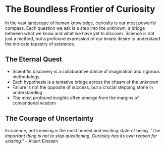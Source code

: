 # The Boundless Frontier of Curiosity

In the vast landscape of human knowledge, curiosity is our most powerful compass. Each question we ask is a step into the unknown, a bridge between what we know and what we have yet to discover. Science is not just a method, but a profound expression of our innate desire to understand the intricate tapestry of existence.

## The Eternal Quest
- Scientific discovery is a collaborative dance of imagination and rigorous methodology
- Each hypothesis is a tentative bridge across the chasm of the unknown
- Failure is not the opposite of success, but a crucial stepping stone in understanding
- The most profound insights often emerge from the margins of conventional wisdom

## The Courage of Uncertainty
In science, not knowing is the most honest and exciting state of being.
*"The important thing is not to stop questioning. Curiosity has its own reason for existing."* - Albert Einstein
